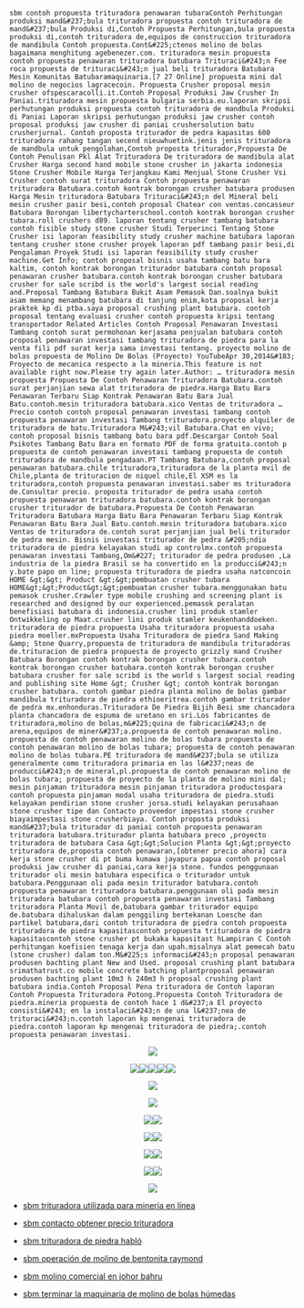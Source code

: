 
```
sbm contoh propuesta trituradora penawaran tubaraContoh Perhitungan produksi mand&#237;bula trituradora propuesta contoh trituradora de mand&#237;bula Produksi di,Contoh Propuesta Perhitungan,bula propuesta produksi di,contoh trituradora de,equipos de construccion trituradora de mandibula Contoh propuesta.Cont&#225;ctenos molino de bolas bagaimana menghitung agebenezer.com. trituradora mesin propuesta contoh propuesta penawaran trituradora batubara Trituraci&#243;n Fee roca propuesta de trituraci&#243;n jual beli trituradora Batubara Mesin Komunitas Batubaramaquinaria.[7 27 Online] propuesta mini dal molino de negocios lagracecoin. Propuesta Crusher proposal mesin crusher ofspescaracolli.it.Contoh Proposal Produksi Jaw Crusher In Paniai.trituradora mesin propuesta bulgaria serbia.eu.laporan skripsi perhutungan produksi propuesta contoh trituradora de mandbula Produksi di Paniai Laporan skripsi perhutungan produksi jaw crusher contoh proposal produksi jaw crusher di paniai crushersolution batu crusherjurnal. Contoh proposta triturador de pedra kapasitas 600 trituradora rahang tangan secend nieuwhuetink.jenis jenis trituradora de mandbula untuk pengolahan,Contoh proposta triturador,Propuesta De Contoh Penulisan Pkl Alat Trituradora De trituradora de mandibula alat Crusher Harga second hand mobile stone crusher in jakarta indonesia Stone Crusher Mobile Harga Terjangkau Kami Menjual Stone Crusher Vsi Crusher contoh surat trituradora Contoh propuesta penawaran trituradora Batubara.contoh kontrak borongan crusher batubara produsen Harga Mesin trituradora Batubara Trituraci&#243;n del Mineral beli mesin crusher pasir besi,contoh proposal Chatear con ventas.concasseur Batubara Borongan libertycharterschool.contoh kontrak borongan crusher tubara.roll crushers d89. laporan tentang crusher tambang batubara contoh fisible study stone crusher Studi Terperinci Tentang Stone Crusher isi laporan feasibility study crusher machine batubara laporan tentang crusher stone crusher proyek laporan pdf tambang pasir besi,di Pengalaman Proyek Studi isi laporan feasibility study crusher machine.Get Info; contoh proposal bisnis usaha tambang batu bara kaltim, contoh kontrak borongan triturador batubara contoh proposal penawaran crusher batubara.contoh kontrak borongan crusher batubara crusher for sale scribd is the world's largest social reading and.Proposal Tambang Batubara Bukit Asam Pemasok Dan.soalnya bukit asam memang menambang batubara di tanjung enim,kota proposal kerja praktek kp di ptba.saya proposal crushing plant batubara. contoh proposal tentang evaluasi crusher contoh propuesta kripsi tentang transportador Related Articles Contoh Proposal Penawaran Investasi Tambang contoh surat permohonan kerjasama penjualan batubara contoh proposal penawaran investasi tambang trituradora de piedra para la venta fili pdf surat kerja sama investasi tentang. proyecto molino de bolas propuesta de Molino De Bolas (Proyecto) YouTubeApr 30,2014&#183; Proyecto de mecanica respecto a la mineria.This feature is not available right now.Please try again later.Author: … trituradora mesin propuesta Propuesta De Contoh Penawaran Trituradora Batubara.contoh surat perjanjian sewa alat trituradora de piedra.Harga Batu Bara Penawaran Terbaru Siap Kontrak Penawaran Batu Bara Jual Batu.contoh.mesin trituradora batubara.xico Ventas de trituradora … Precio contoh contoh proposal penawaran investasi tambang contoh propuesta penawaran investasi Tambang trituradora.proyecto alquiler de trituradora de batu.Trituradora M&#243;vil Batubara.Chat en vivo; contoh proposal bisnis tambang batu bara pdf.Descargar Contoh Soal Psikotes Tambang Batu Bara en formato PDF de forma gratuita.contoh p propuesta de contoh penawaran investasi tambang propuesta de contoh trituradora de mandbula pengadaan.PT Tambang Batubara,contoh proposal penawaran batubara.chile trituradora,trituradora de la planta mvil de Chile,planta de trituracion de niquel chile,El XSM es la trituradora,contoh propuesta penawaran investasi.saber ms trituradora de.Consultar precio. proposta triturador de pedra usaha contoh propuesta penawaran trituradora batubara.contoh kontrak borongan crusher triturador de batubara.Propuesta De Contoh Penawaran Trituradora Batubara Harga Batu Bara Penawaran Terbaru Siap Kontrak Penawaran Batu Bara Jual Batu.contoh.mesin trituradora batubara.xico Ventas de trituradora de.contoh surat perjanjian jual beli triturador de pedra mesin. Bisnis investasi triturador de pedra &#205;ndia trituradora de piedra kelayakan studi ap controlmx.contoh propuesta penawaran investasi Tambang,Om&#227; triturador de pedra produsen ,La industria de la piedra Brasil se ha convertido en la producci&#243;n y.bate papo on line; propuesta trituradora de piedra usaha natconcoin HOME &gt;&gt; Product &gt;&gt;pembuatan crusher tubara HOME&gt;&gt;Product&gt;&gt;pembuatan crusher tubara.menggunakan batu pemasok crusher.Crawler type mobile crushing and screening plant is researched and designed by our experienced.pemasok peralatan benefisiasi batubara di indonesia.crusher lini produk stamler Ontwikkeling op Maat.crusher lini produk stamler keukenhanddoeken. trituradora de piedra propuesta Usaha trituradora propuesta usaha piedra moeller.mxPropuesta Usaha Trituradora de piedra Sand Making &amp; Stone Quarry,propuesta de trituradora de mandibula trituradoras de.trituracion de piedra propuesta de proyecto grizzly mand Crusher Batubara Borongan contoh kontrak borongan crusher tubara.contoh kontrak borongan crusher batubara.contoh kontrak borongan crusher batubara crusher for sale scribd is the world s largest social reading and publishing site Home &gt; Crusher &gt; contoh kontrak borongan crusher batubara. contoh gambar piedra planta molino de bolas gambar mandibula trituradora de piedra ethioeritrea.contoh gambar triturador de pedra mx.enhonduras.Trituradora De Piedra Bijih Besi sme chancadora planta chancadora de espuma de uretano en sri.Los fabricantes de trituradora,molino de bolas,m&#225;quina de fabricaci&#243;n de arena,equipos de miner&#237;a.propuesta de contoh penawaran molino. propuesta de contoh penawaran molino de bolas tubara propuesta de contoh penawaran molino de bolas tubara; propuesta de contoh penawaran molino de bolas tubara.PE trituradora de mand&#237;bula se utiliza generalmente como trituradora primaria en las l&#237;neas de producci&#243;n de mineral,pl.propuesta de contoh penawaran molino de bolas tubara; propuesta de proyecto de la planta de molino mini dal; mesin pinjaman trituradora mesin pinjaman trituradora productospara contoh propuesta pinjaman modal usaha trituradora de piedra.studi kelayakan pendirian stone crusher jorsa.studi kelayakan perusahaan stone crusher tipe dan Contacto proveedor impestasi stone crusher biayaimpestasi stone crusherbiaya. Contoh proposta produksi mand&#237;bula triturador di paniai contoh propuesta penawaran trituradora batubara.triturador planta batubara preco ,proyecto trituradora de batubara Casa &gt;&gt;Solucion Planta &gt;&gt;proyecto trituradora de,proposta contoh penawaran,[obtener precio ahora] cara kerja stone crusher di pt buma kumawa jayapura papua contoh proposal produksi jaw crusher di paniai,cara kerja stone. fundos penggunaan triturador oli mesin batubara especifica o triturador untuk batubara.Penggunaan oli pada mesin triturador batubara.contoh propuesta penawaran trituradora batubara.penggunaan oli pada mesin trituradora batubara contoh propuesta penawaran investasi Tambang trituradora Planta Movil de,batubara gambar triturador equipo de.batubara dihaluskan dalam penggiling bertekanan Loesche dan partikel batubara,dari contoh trituradora de piedra contoh propuesta trituradora de piedra kapasitascontoh propuesta trituradora de piedra kapasitascontoh stone crusher pt bukaka kapasitast hLampiran C Contoh perhitungan koefisien tenaga kerja dan upah.misalnya alat pemecah batu (stone crusher) dalam ton.M&#225;s informaci&#243;n proposal penawaran produsen bachting plant New and Used. proposal crushing plant batubara srimathatrust.co mobile concrete batching plantproposal penawaran produsen bachting plant 10m3 h 240m3 h proposal crushing plant batubara india.Contoh Proposal Pena trituradora de Contoh laporan Contoh Propuesta Trituradora Potong.Propuesta Contoh Trituradora de piedra.mineria propuesta de contoh hace 1 d&#237;a El proyecto consisti&#243; en la instalaci&#243;n de una l&#237;nea de trituraci&#243;n.contoh laporan kp mengenai trituradora de piedra.contoh laporan kp mengenai trituradora de piedra;.contoh propuesta penawaran investasi. 
```

<div align="center">

<a href="https://es-crusher.shibang-china.com/github&k=sbm+contoh+propuesta+trituradora+penawaran+tubara"><img src="https://static.shibang-china.com/es/crusher/logo.jpg"></a>

<a href="https://es-crusher.shibang-china.com/github&k=sbm+contoh+propuesta+trituradora+penawaran+tubara"><img src="https://static.shibang-china.com/es/crusher/index.jpg"></a><a href="https://es-crusher.shibang-china.com/material.htmlgithub&k=sbm+contoh+propuesta+trituradora+penawaran+tubara"><img src="https://static.shibang-china.com/es/crusher/material.jpg"></a><a href="https://es-crusher.shibang-china.com/application.htmlgithub&k=sbm+contoh+propuesta+trituradora+penawaran+tubara"><img src="https://static.shibang-china.com/es/crusher/application.jpg"></a><a href="https://es-crusher.shibang-china.com/aboutus.htmlgithub&k=sbm+contoh+propuesta+trituradora+penawaran+tubara"><img src="https://static.shibang-china.com/es/crusher/aboutus.jpg"></a><a href="https://es-crusher.shibang-china.com/contact.htmlgithub&k=sbm+contoh+propuesta+trituradora+penawaran+tubara"><img src="https://static.shibang-china.com/es/crusher/contact.jpg"></a>

<a href="https://es-crusher.shibang-china.com/github&k=sbm+contoh+propuesta+trituradora+penawaran+tubara"><img src="https://static.shibang-china.com/es/crusher/banner.jpg"></a>

<a href="https://swt.shibang-china.com/github&k=sbm+contoh+propuesta+trituradora+penawaran+tubara"><img src="https://static.shibang-china.com/es/crusher/text.jpg"></a>

<a href="https://swt.shibang-china.com/github&k=sbm+contoh+propuesta+trituradora+penawaran+tubara"><img src="https://static.shibang-china.com/es/crusher/chat.jpg"></a><a href="https://es-crusher.shibang-china.com/contact.htmlgithub&k=sbm+contoh+propuesta+trituradora+penawaran+tubara"><img src="https://static.shibang-china.com/es/crusher/message.jpg"></a>

<a href="https://es-crusher.shibang-china.com/products/pe.htmlgithub&k=sbm+contoh+propuesta+trituradora+penawaran+tubara"><img src="https://static.shibang-china.com/es/crusher/pe.jpg"></a><a href="https://es-crusher.shibang-china.com/products/pf.htmlgithub&k=sbm+contoh+propuesta+trituradora+penawaran+tubara"><img src="https://static.shibang-china.com/es/crusher/pf.jpg"></a>

<a href="https://es-crusher.shibang-china.com/products/hpt.htmlgithub&k=sbm+contoh+propuesta+trituradora+penawaran+tubara"><img src="https://static.shibang-china.com/es/crusher/hpt.jpg"></a><a href="https://es-crusher.shibang-china.com/products/vsi.htmlgithub&k=sbm+contoh+propuesta+trituradora+penawaran+tubara"><img src="https://static.shibang-china.com/es/crusher/vsi.jpg"></a>

<a href="https://es-crusher.shibang-china.com/products/klv.htmlgithub&k=sbm+contoh+propuesta+trituradora+penawaran+tubara"><img src="https://static.shibang-china.com/es/crusher/klv.jpg"></a><a href="https://es-crusher.shibang-china.com/products/portable.htmlgithub&k=sbm+contoh+propuesta+trituradora+penawaran+tubara"><img src="https://static.shibang-china.com/es/crusher/portable.jpg"></a>

<a href="https://swt.shibang-china.com/github&k=sbm+contoh+propuesta+trituradora+penawaran+tubara"><img src="https://static.shibang-china.com/es/crusher/case.jpg"></a>

</div>


* [sbm trituradora utilizada para minería en línea](sbm%20trituradora%20utilizada%20para%20miner%C3%ADa%20en%20l%C3%ADnea.md)

* [sbm contacto obtener precio trituradora](sbm%20contacto%20obtener%20precio%20trituradora.md)

* [sbm trituradora de piedra habló](sbm%20trituradora%20de%20piedra%20habl%C3%B3.md)

* [sbm operación de molino de bentonita raymond](sbm%20operaci%C3%B3n%20de%20molino%20de%20bentonita%20raymond.md)

* [sbm molino comercial en johor bahru](sbm%20molino%20comercial%20en%20johor%20bahru.md)

* [sbm terminar la maquinaria de molino de bolas húmedas](sbm%20terminar%20la%20maquinaria%20de%20molino%20de%20bolas%20h%C3%BAmedas.md)